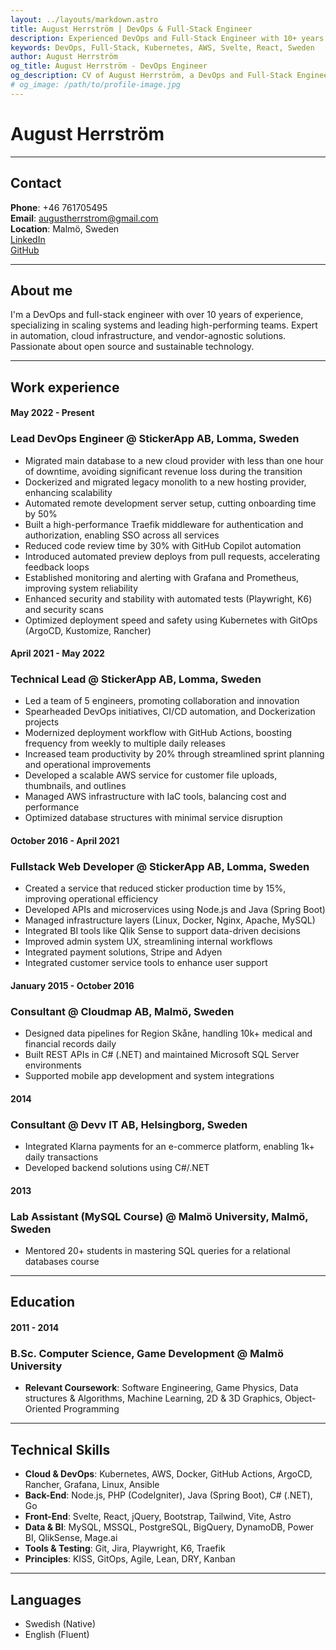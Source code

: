 ```yaml
---
layout: ../layouts/markdown.astro
title: August Herrström | DevOps & Full-Stack Engineer
description: Experienced DevOps and Full-Stack Engineer with 10+ years in scaling systems, automation, and cloud infrastructure.
keywords: DevOps, Full-Stack, Kubernetes, AWS, Svelte, React, Sweden
author: August Herrström
og_title: August Herrström - DevOps Engineer
og_description: CV of August Herrström, a DevOps and Full-Stack Engineer with expertise in Kubernetes, AWS, and modern web development.
# og_image: /path/to/profile-image.jpg
---
```


# August Herrström

---

## Contact

**Phone**: +46 761705495  
**Email**: <augustherrstrom@gmail.com>  
**Location**: Malmö, Sweden  
[LinkedIn](https://www.linkedin.com/in/august-herrstr%C3%B6m-3a04547a/)  
[GitHub](https://github.com/aggelito)

---

## About me

I'm a DevOps and full-stack engineer with over 10 years of experience, specializing in scaling systems and leading high-performing teams. Expert in automation, cloud infrastructure, and vendor-agnostic solutions. Passionate about open source and sustainable technology.

---

## Work experience

#### May 2022 - Present
### Lead DevOps Engineer @ StickerApp AB, Lomma, Sweden

- Migrated main database to a new cloud provider with less than one hour of downtime, avoiding significant revenue loss during the transition
- Dockerized and migrated legacy monolith to a new hosting provider, enhancing scalability  
- Automated remote development server setup, cutting onboarding time by 50%  
- Built a high-performance Traefik middleware for authentication and authorization, enabling SSO across all services  
- Reduced code review time by 30% with GitHub Copilot automation  
- Introduced automated preview deploys from pull requests, accelerating feedback loops  
- Established monitoring and alerting with Grafana and Prometheus, improving system reliability  
- Enhanced security and stability with automated tests (Playwright, K6) and security scans  
- Optimized deployment speed and safety using Kubernetes with GitOps (ArgoCD, Kustomize, Rancher)  


#### April 2021 - May 2022
### Technical Lead @ StickerApp AB, Lomma, Sweden

- Led a team of 5 engineers, promoting collaboration and innovation  
- Spearheaded DevOps initiatives, CI/CD automation, and Dockerization projects  
- Modernized deployment workflow with GitHub Actions, boosting frequency from weekly to multiple daily releases  
- Increased team productivity by 20% through streamlined sprint planning and operational improvements  
- Developed a scalable AWS service for customer file uploads, thumbnails, and outlines  
- Managed AWS infrastructure with IaC tools, balancing cost and performance  
- Optimized database structures with minimal service disruption  

#### October 2016 - April 2021
### Fullstack Web Developer @ StickerApp AB, Lomma, Sweden

- Created a service that reduced sticker production time by 15%, improving operational efficiency  
- Developed APIs and microservices using Node.js and Java (Spring Boot)  
- Managed infrastructure layers (Linux, Docker, Nginx, Apache, MySQL)  
- Integrated BI tools like Qlik Sense to support data-driven decisions  
- Improved admin system UX, streamlining internal workflows  
- Integrated payment solutions, Stripe and Adyen
- Integrated customer service tools to enhance user support

#### January 2015 - October 2016
### Consultant @ Cloudmap AB, Malmö, Sweden

- Designed data pipelines for Region Skåne, handling 10k+ medical and financial records daily  
- Built REST APIs in C# (.NET) and maintained Microsoft SQL Server environments  
- Supported mobile app development and system integrations  

#### 2014
### Consultant @ Devv IT AB, Helsingborg, Sweden

- Integrated Klarna payments for an e-commerce platform, enabling 1k+ daily transactions  
- Developed backend solutions using C#/.NET  

#### 2013
### Lab Assistant (MySQL Course) @ Malmö University, Malmö, Sweden

- Mentored 20+ students in mastering SQL queries for a relational databases course  

---

## Education

#### 2011 - 2014
### B.Sc. Computer Science, Game Development @ Malmö University

- **Relevant Coursework**: Software Engineering, Game Physics, Data structures & Algorithms, Machine Learning, 2D & 3D Graphics, Object-Oriented Programming

---

## Technical Skills

- **Cloud & DevOps**: Kubernetes, AWS, Docker, GitHub Actions, ArgoCD, Rancher, Grafana, Linux, Ansible
- **Back-End**: Node.js, PHP (CodeIgniter), Java (Spring Boot), C# (.NET), Go
- **Front-End**: Svelte, React, jQuery, Bootstrap, Tailwind, Vite, Astro
- **Data & BI**: MySQL, MSSQL, PostgreSQL, BigQuery, DynamoDB, Power BI, QlikSense, Mage.ai
- **Tools & Testing**: Git, Jira, Playwright, K6, Traefik
- **Principles**: KISS, GitOps, Agile, Lean, DRY, Kanban

---

## Languages

- Swedish (Native)  
- English (Fluent)
